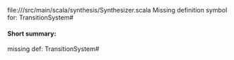 file://<WORKSPACE>/src/main/scala/synthesis/Synthesizer.scala
Missing definition symbol for:
TransitionSystem#

#### Short summary: 

missing def: TransitionSystem#